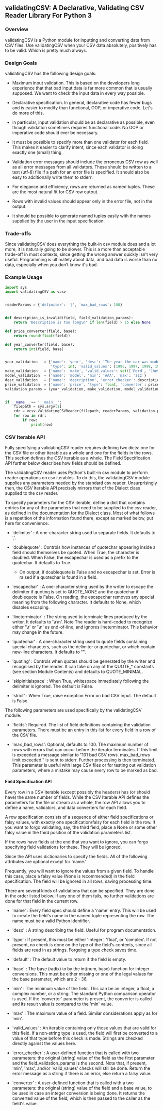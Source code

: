 ## validatingCSV: A Declarative, Validating CSV Reader Library For Python 3

### Overview

validatingCSV is a Python module for inputting and converting data from CSV files.
Use validatingCSV when your CSV data absolutely, positively has to be valid.
Which is pretty much always.

### Design Goals

validatingCSV has the following design goals:

* Maximum input validation. This is based on the developers long experience that
that bad input data is far more common that is usually supposed. We want to check the
input data in every way possible.

* Declarative specification. In general, declarative code has fewer bugs and is easier
to modify than functional, OOP, or imperative code. Let's do more of this.

* In particular, input validation should be as declarative as possible, even though validation
sometimes requires functional code. No OOP or imperative code should ever be necessary.

* It must be possible to specify more than one validator for each field.
This makes it easier to clarify intent, since each validator is doing exactly one (small) thing.

* Validation error messages should include the erroneous CSV row as well as all error
messages from all validators. These should be written to a text (utf-8) file if a path
for an error file is specified. It should also be easy to additionally write them to stderr.

* For elegance and efficiency, rows are returned as named tuples. These are the most natural
fit for CSV row output.

* Rows with invalid values should appear only in the error file, not in the output.

* It should be possible to generate named tuples easily with the names supplied by
the user in the input specification.

### Trade-offs

Since validatingCSV does everything the built-in csv module does and a lot more, it is naturally
going to be slower. This is a more than acceptable trade-off in most contexts, since getting
the wrong answer quickly isn't very useful. Programming is ultimately about data, and bad
data is worse than no data, especially when you don't know it's bad.

### Example Usage

```python
import sys
import validatingCSV as vcsv


readerParams = {'delimiter': '|', 'max_bad_rows': 100}


def description_is_invalid(field, field_validation_params):
    return 'Description is too long\n' if len(field) > 15 else None

def price_converter(field, base):
    return round(float(field))

def year_converter(field, base):
    return int(field, base)


year_validation   = {'name': 'year', 'desc': 'The year the car was made.',
                     'type': int, 'valid_values': [1996, 1997, 1998, 1999], 'converter': year_converter}
make_validation   = {'name': 'make', 'valid_values': set(['Ford', 'Chevy', 'Jeep'])}
model_validation  = {'name': 'model', 'min': 'AAA', 'max': 'zzz'}
desc_validation   = {'name': 'description', 'error_checker': description_is_invalid}
price_validation  = {'name': 'price', 'type': float, 'converter': price_converter}
validation_params = (year_validation, make_validation, model_validation, desc_validation, price_validation)


if __name__ == '__main__':
    filepath = sys.argv[1]
    rdr = vcsv.ValidatingCSVReader(filepath, readerParams, validation_params)
    for row in rdr:
        if row:
            print(row)

```

### CSV Iterable API

Fully specifying a validatingCSV reader requires defining two dicts: one for the
CSV file or other iterable as a whole and one for the fields in the rows.
This section defines the CSV iterable as a whole.
The Field Specification API further below describes how fields should be defined.

The validatingCSV reader uses Python's built-in csv module to perform reader 
operations on csv iterables. To do this, the validatingCSV module supplies any
parameters needed by the standard csv reader. Unsurprisingly then, the
CSV Iterable API precisely mirrors that of the Dialect class supplied to the
csv reader.

To specify parameters for the CSV iterable, define a dict that contains entries for
any of the parameters that need to be supplied to the csv reader, as defined in
the [documentation for the Dialect class](https://docs.python.org/3/library/csv.html#csv-fmt-params).
Most of what follows is a repetition of the information found there, except as marked below,
put here for convenience.

* 'delimiter' : A one-character string used to separate fields. It defaults to ','.

* 'doublequote' : Controls how instances of quotechar appearing inside a field should themselves be quoted. When True, the character is doubled. When False, the escapechar is used as a prefix to the quotechar. It defaults to True.

  * On output, if doublequote is False and no escapechar is set, Error is raised if a quotechar is found in a field.

* 'escapechar' : A one-character string used by the writer to escape the delimiter if quoting is set to QUOTE_NONE and the quotechar if doublequote is False. On reading, the escapechar removes any special meaning from the following character. It defaults to None, which disables escaping.

* 'lineterminator' : The string used to terminate lines produced by the writer. It defaults to '\r\n'. Note The reader is hard-coded to recognize either '\r' or '\n' as end-of-line, and ignores lineterminator. This behavior may change in the future.

* 'quotechar' : A one-character string used to quote fields containing special characters, such as the delimiter or quotechar, or which contain new-line characters. It defaults to '"'.

* 'quoting' : Controls when quotes should be generated by the writer
  and recognised by the reader. It can take on any of the QUOTE_* constants
  (see section Module Contents) and defaults to QUOTE_MINIMAL.

* 'skipinitialspace' : When True, whitespace immediately following the
  delimiter is ignored. The default is False.

* 'strict' : When True, raise exception Error on bad CSV input. The default is False.

The following parameters are used specifically by the validatingCSV module:

* 'fields': Required. The list of field definitions containing the validation parameters.
  There must be an entry in this list for every field in a row of the CSV file.

* 'max_bad_rows': Optional, defaults to 100.
  The maximum number of rows with errors that can occur before the iterator terminates.
  If this limit is exceeded a message similar to "101 bad CSV rows. max_bad_rows limit exceeded." is sent
  to stderr. Further processing is then terminated. This parameter is useful with large CSV files or for
  testing out validation parameters, where a mistake may cause every row to be marked as bad.


#### Field Specification API

Every row in a CSV iterable (except possibly the headers) has (or should have)
the same number of fields.
While the CSV Iterable API defines the parameters for the file or stream as a whole,
the row API allows you to define a name, validators, and data converters for each field.

A row specification consists of a sequence of either field specifications or falsy values,
with exactly one specification/falsy for each field in the row.
If you want to forgo validating, say, the third field, place a None or some other falsy
value in the third position of the validation parameters list.

If the rows have fields at the end that you want to ignore, you can forgo specifying
field validations for these. They will be ignored.

Since the API uses dictionaries to specify the fields.
All of the following attributes are optional except for 'name.'

Frequently, you will want to ignore the values from a given field.
To handle this case, place a falsy value (None is recommended) in the field specification.
The field will be ignored in all rows, saving processing time.

There are several kinds of validations that can be specified. They are done in the order
listed below. If any one of them fails, no further validations are done for that field
in the current row.

* 'name' : Every field spec should define a 'name' entry.
This will be used to create the field's name in the named tuple representing the row.
The name must be a valid Python identifier.

* 'desc' : A string describing the field. Useful for program documentation.

* 'type' : If present, this must be either 'integer', 'float', or 'complex'.
If not present, no check is done on the type of the field's
contents, since all fields are read in as strings. Forgoing a type check saves time.

* 'default' : The default value to return if the field is empty.

* 'base' : The base (radix) to by the int(num, base) function for integer conversions.
This must be either missing or one of the legal values for the base parameter, which
are 2 - 36.

* 'min' : The minimum value of the field. This can be an integer, a float, a complex number,
or a string. The standard Python comparison operator is used.
If the 'converter' parameter is present, the converter is called and its result value
is compared to the 'min' value.

* 'max' : The maximum value of a field. Similar considerations apply as for 'min'.

* 'valid_values' : An iterable containing only those values that are valid for this field.
If a non-string type is used, the field will first be converted to a value of that type
before this check is made.
Strings are checked directly against the values here.

* 'error_checker' : A user-defined function that is called with two parameters:
the original (string)
value of the field as the first parameter and the field_validation_params
 is the second.
Note that, if present, 'min', 'max', and/or 'valid_values' checks will still be done.
Return the error message as a string if there is an error, else return a falsy value.

* 'converter' : A user-defined function that is called with a two parameters:
the original (string) value of the field and a base value, to be used in case an
integer conversion is being done. It returns the converted value of the field,
which is then passed to the caller as the field's value.
